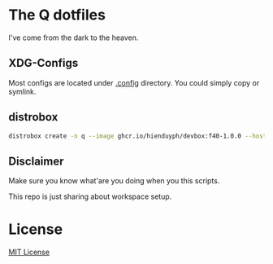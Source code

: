 # The Q dotfiles

I've come from the dark to the heaven.

## XDG-Configs

Most configs are located under [.config](.config) directory. You could simply copy or symlink.

## distrobox

```bash
distrobox create -n q --image ghcr.io/hienduyph/devbox:f40-1.0.0 --hostname toolbox
```

## Disclaimer

Make sure you know what'are you doing when you this scripts.

This repo is just sharing about workspace setup.

# License

[MIT License](LICENSE)
